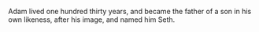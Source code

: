 Adam lived one hundred thirty years, and became the father of a son in his own likeness, after his image, and named him Seth.